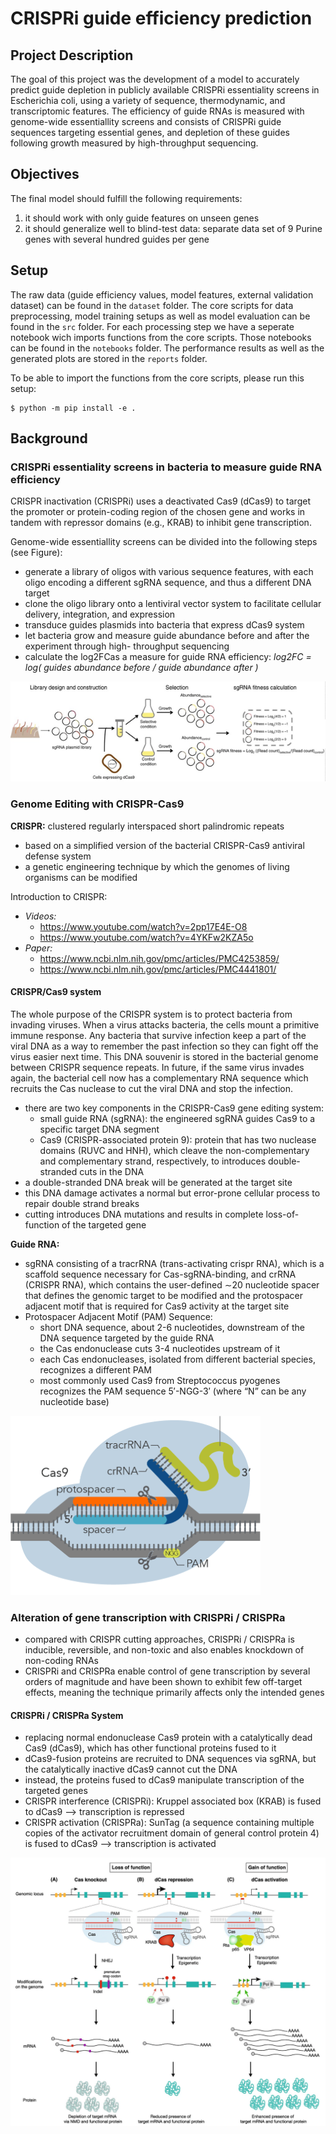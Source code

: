 # CRISPRi guide efficiency prediction

## Project Description
The goal of this project was the development of a model to accurately predict guide depletion in publicly available CRISPRi essentiality screens in Escherichia coli, using a variety of sequence, thermodynamic, and transcriptomic features. The efficiency of guide RNAs is measured with genome-wide essentiallity screens and consists of CRISPRi guide sequences targeting essential genes, and depletion of these guides following growth measured by high-throughput sequencing.


## Objectives
The final model should fulfill the following requirements:
1. it should work with only guide features on unseen genes
2. it should generalize well to blind-test data: separate data set of 9 Purine genes with several hundred guides per gene

## Setup

The raw data (guide efficiency values, model features, external validation dataset) can be found in the ```dataset``` folder. The core scripts for data preprocessing, model training setups as well as model evaluation can be found in the ```src``` folder. For each processing step we have a 
seperate notebook wich imports functions from the core scripts. Those notebooks can be found in the ```notebooks``` folder. The performance results as well as the generated plots are stored in the ```reports``` folder. 

To be able to import the functions from the core scripts, please run this setup:

```
$ python -m pip install -e .
```


## Background

### CRISPRi essentiality screens in bacteria to measure guide RNA efficiency
CRISPR inactivation (CRISPRi) uses a deactivated Cas9 (dCas9) to target the promoter or protein-coding region of the chosen gene and works in tandem with repressor domains (e.g., KRAB) to inhibit gene transcription.

Genome-wide essentiallity screens can be divided into the following steps (see Figure):

- generate a library of oligos with various sequence features, with each oligo encoding a different sgRNA sequence, and thus a different DNA target
- clone the oligo library onto a lentiviral vector system to facilitate cellular delivery, integration, and expression
- transduce guides plasmids into bacteria that express dCas9 system
- let bacteria grow and measure guide abundance before and after the experiment through high-
throughput sequencing
- calculate the log2FCas a measure for guide RNA efficiency: *log2FC = log( guides abundance before / guide abundance after )* 

![Experimental setup for genome-wide essentiallity screens.](./reports/final_report/figures/experimental_setup.png)

### Genome Editing with CRISPR-Cas9

**CRISPR:** clustered regularly interspaced short palindromic repeats

- based on a simplified version of the bacterial CRISPR-Cas9 antiviral defense system
- a genetic engineering technique by which the genomes of living organisms can be modified

Introduction to CRISPR:

- *Videos:*
  - https://www.youtube.com/watch?v=2pp17E4E-O8
  - https://www.youtube.com/watch?v=4YKFw2KZA5o
- *Paper:* 
  - https://www.ncbi.nlm.nih.gov/pmc/articles/PMC4253859/
  - https://www.ncbi.nlm.nih.gov/pmc/articles/PMC4441801/

#### CRISPR/Cas9 system

The whole purpose of the CRISPR system is to protect bacteria from invading viruses. When a virus attacks bacteria, the cells mount a primitive immune response. Any bacteria that survive infection keep a part of the viral DNA as a way to remember the past infection so they can fight off the virus easier next time. This DNA souvenir is stored in the bacterial genome between CRISPR sequence repeats. In future, if the same virus invades again, the bacterial cell now has a complementary RNA sequence which recruits the Cas nuclease to cut the viral DNA and stop the infection. 

- there are two key components in the CRISPR-Cas9 gene editing system: 
  - small guide RNA (sgRNA): the engineered sgRNA guides Cas9 to a specific target DNA segment
  - Cas9 (CRISPR-associated protein 9): protein that has two nuclease domains (RUVC and HNH), which cleave the non-complementary and complementary strand, respectively, to introduces double-stranded cuts in the DNA
- a double-stranded DNA break will be generated at the target site
- this DNA damage activates a normal but error-prone cellular process to repair double strand breaks
- cutting introduces DNA mutations and results in complete loss-of-function of the targeted gene

**Guide RNA:**

- sgRNA consisting of a tracrRNA (trans-activating crispr RNA), which is a scaffold sequence necessary for Cas-sgRNA-binding, and crRNA (CRISPR RNA), which contains the user-defined ∼20 nucleotide spacer that defines the genomic target to be modified and the protospacer adjacent motif that is required for Cas9 activity at the target site
- Protospacer Adjacent Motif (PAM) Sequence:
  - short DNA sequence, about 2-6 nucleotides, downstream of the DNA sequence targeted by the guide RNA 
  - the Cas endonuclease cuts 3-4 nucleotides upstream of it
  - each Cas endonucleases, isolated from different bacterial species, recognizes a different PAM
  - most commonly used Cas9 from Streptococcus pyogenes recognizes the PAM sequence 5′-NGG-3′ (where “N” can be any nucleotide base)

![](reports/cas9_guide.png)

### Alteration of gene transcription with CRISPRi / CRISPRa

- compared with CRISPR cutting approaches, CRISPRi / CRISPRa is inducible, reversible, and non-toxic and also enables knockdown of non-coding RNAs
- CRISPRi and CRISPRa enable control of gene transcription by several orders of magnitude and have been shown to exhibit few off-target effects, meaning the technique primarily affects only the intended genes

#### CRISPRi / CRISPRa System

- replacing normal endonuclease Cas9 protein with a catalytically dead Cas9 (dCas9), which has other functional proteins fused to it
- dCas9-fusion proteins are recruited to DNA sequences via sgRNA, but the catalytically inactive dCas9 cannot cut the DNA
- instead, the proteins fused to dCas9 manipulate transcription of the targeted genes
- CRISPR interference (CRISPRi): Kruppel associated box (KRAB) is fused to dCas9 --> transcription is repressed  
- CRISPR activation (CRISPRa): SunTag (a sequence containing multiple copies of the activator recruitment domain of general control protein 4) is fused to dCas9 --> transcription is activated

![](reports/crispr_methods.png)
